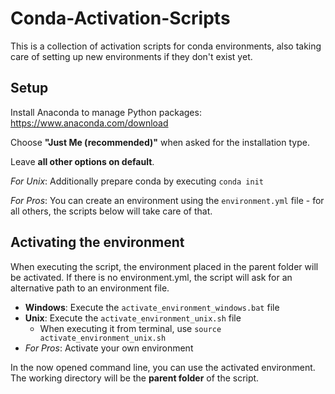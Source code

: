 # Conda-Activation-Scripts

This is a collection of activation scripts for conda environments, also taking care of setting up new environments
if they don't exist yet. 

## Setup

Install Anaconda to manage Python packages:
https://www.anaconda.com/download

Choose **"Just Me (recommended)"** when asked for the installation type.

Leave **all other options on default**.

_For Unix_: Additionally prepare conda by executing ```conda init```

_For Pros_: You can create an environment using the `environment.yml` file - for all others, 
the scripts below will take care of that.

## Activating the environment

When executing the script, the environment placed in the parent folder will be activated. If there is no
environment.yml, the script will ask for an alternative path to an environment file. 

- **Windows**: Execute the `activate_environment_windows.bat` file
- **Unix**: Execute the `activate_environment_unix.sh` file
  - When executing it from terminal, use ```source activate_environment_unix.sh```
- _For Pros_: Activate your own environment

In the now opened command line, you can use the activated environment. The working directory will be the 
**parent folder** of the script.
